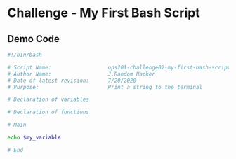 # Challenge - My First Bash Script

## Demo Code

```bash
#!/bin/bash

# Script Name:                  ops201-challenge02-my-first-bash-script
# Author Name:                  J.Random Hacker
# Date of latest revision:      7/20/2020
# Purpose:                      Print a string to the terminal

# Declaration of variables

# Declaration of functions

# Main

echo $my_variable

# End
```
